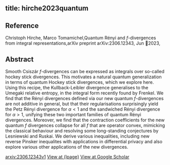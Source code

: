 title: hirche2023quantum
---


## Reference

Christoph Hirche, Marco Tomamichel,Quantum Rényi and $f$-divergences from integral representations,arXiv preprint arXiv:2306.12343, Jun 2023,

## Abstract 
  Smooth Csiszár $f$-divergences can be expressed as integrals over so-called
hockey stick divergences. This motivates a natural quantum generalization in
terms of quantum Hockey stick divergences, which we explore here. Using this
recipe, the Kullback-Leibler divergence generalises to the Umegaki relative
entropy, in the integral form recently found by Frenkel. We find that the
Rényi divergences defined via our new quantum $f$-divergences are not
additive in general, but that their regularisations surprisingly yield the Petz
Rényi divergence for $\alpha < 1$ and the sandwiched Rényi divergence for
$\alpha > 1$, unifying these two important families of quantum Rényi
divergences. Moreover, we find that the contraction coefficients for the new
quantum $f$ divergences collapse for all $f$ that are operator convex,
mimicking the classical behaviour and resolving some long-standing conjectures
by Lesniewski and Ruskai. We derive various inequalities, including new reverse
Pinsker inequalites with applications in differential privacy and also explore
various other applications of the new divergences.

    

[arxiv:2306.12343v1](https://arxiv.org/abs/2306.12343v1)
[View at {lpage}]({l})
[View at Google Scholar]({schlink})